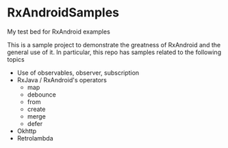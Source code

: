 # RxAndroidSamples
My test bed for RxAndroid examples

This is a sample project to demonstrate the greatness of RxAndroid and the general use of it. In particular, this repo has
samples related to the following topics

 - Use of observables, observer, subscription
 - RxJava / RxAndroid's operators
   - map
   - debounce
   - from
   - create
   - merge
   - defer
 - Okhttp
 - Retrolambda
